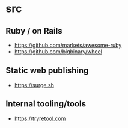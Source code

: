 # src

## Ruby / on Rails
- https://github.com/markets/awesome-ruby
- https://github.com/bigbinary/wheel

## Static web publishing
- https://surge.sh

## Internal tooling/tools
- https://tryretool.com
